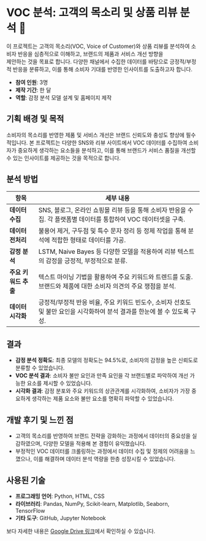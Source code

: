 # VOC 분석: 고객의 목소리 및 상품 리뷰 분석 🎤

이 프로젝트는 고객의 목소리(VOC, Voice of Customer)와 상품 리뷰를 분석하여 소비자 반응을 심층적으로 이해하고, 브랜드의 제품과 서비스 개선 방향을<br> 제안하는 것을 목표로 합니다. 다양한 채널에서 수집한 데이터를 바탕으로 긍정적/부정적 반응을 분류하고, 이를 통해 소비자 기대를 반영한 인사이트를 도출하고자 합니다.

- **참여 인원**: 3명
- **제작 기간**: 한 달
- **역할**: 감정 분석 모델 설계 및 홈페이지 제작

## 기획 배경 및 목적
소비자의 목소리를 반영한 제품 및 서비스 개선은 브랜드 신뢰도와 충성도 향상에 필수적입니다. 본 프로젝트는 다양한 SNS와 리뷰 사이트에서 VOC 데이터를 수집하여 소비자가 중요하게 생각하는 요소들을 분석하고, 이를 통해 브랜드가 서비스 품질을 개선할 수 있는 인사이트를 제공하는 것을 목적으로 합니다.

## 분석 방법

| 항목               | 세부 내용                                                                                      |
|--------------------|----------------------------------------------------------------------------------------------|
| **데이터 수집**      | SNS, 블로그, 온라인 쇼핑몰 리뷰 등을 통해 소비자 반응을 수집. 각 플랫폼별 데이터를 통합하여 VOC 데이터셋을 구축. |
| **데이터 전처리**    | 불용어 제거, 구두점 및 특수 문자 정리 등 정제 작업을 통해 분석에 적합한 형태로 데이터를 가공.                  |
| **감정 분석**       | LSTM, Naive Bayes 등 다양한 모델을 적용하여 리뷰 텍스트의 감정을 긍정적, 부정적으로 분류.                 |
| **주요 키워드 추출** | 텍스트 마이닝 기법을 활용하여 주요 키워드와 트렌드를 도출. 브랜드와 제품에 대한 소비자 의견의 주요 쟁점을 분석.       |
| **데이터 시각화**    | 긍정적/부정적 반응 비율, 주요 키워드 빈도수, 소비자 선호도 및 불만 요인을 시각화하여 분석 결과를 한눈에 볼 수 있도록 구성. |

## 결과
- **감정 분석 정확도**: 최종 모델의 정확도는 94.5%로, 소비자의 감정을 높은 신뢰도로 분류할 수 있었습니다.
- **VOC 분석 결과**: 소비자 불만 요인과 만족 요인을 각 브랜드별로 파악하여 개선 가능한 요소를 제시할 수 있었습니다.
- **시각화 결과**: 감정 분포와 주요 키워드의 상관관계를 시각화하여, 소비자가 가장 중요하게 생각하는 제품 요소와 불만 요소를 명확히 파악할 수 있었습니다.

## 개발 후기 및 느낀 점
- 고객의 목소리를 반영하여 브랜드 전략을 강화하는 과정에서 데이터의 중요성을 실감하였으며, 다양한 모델을 적용해 본 경험이 유익했습니다.
- 부정적인 VOC 데이터를 크롤링하는 과정에서 데이터 수집 및 정제의 어려움을 느꼈으나, 이를 해결하며 데이터 분석 역량을 한층 성장시킬 수 있었습니다.

## 사용된 기술
- **프로그래밍 언어**: Python, HTML, CSS
- **라이브러리**: Pandas, NumPy, Scikit-learn, Matplotlib, Seaborn, TensorFlow
- **기타 도구**: GitHub, Jupyter Notebook

보다 자세한 내용은 [Google Drive 링크](https://drive.google.com/file/d/1g5_UWqnms1qk3JTMk9K_KuACd-SMfgSZ/view?usp=share_link)에서 확인하실 수 있습니다.
